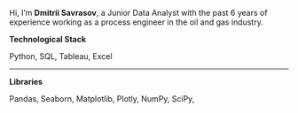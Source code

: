 Hi, I’m **Dmitrii Savrasov**, a Junior Data Analyst with the past 6 years of experience working as a process engineer in the oil and gas industry.


**Technological Stack**

Python, SQL, Tableau, Excel
***
**Libraries**

Pandas, Seaborn, Matplotlib, Plotly, NumPy, SciPy, 
<!---
SavDmitry/SavDmitry is a ✨ special ✨ repository because its `README.md` (this file) appears on your GitHub profile.
You can click the Preview link to take a look at your changes.
--->
